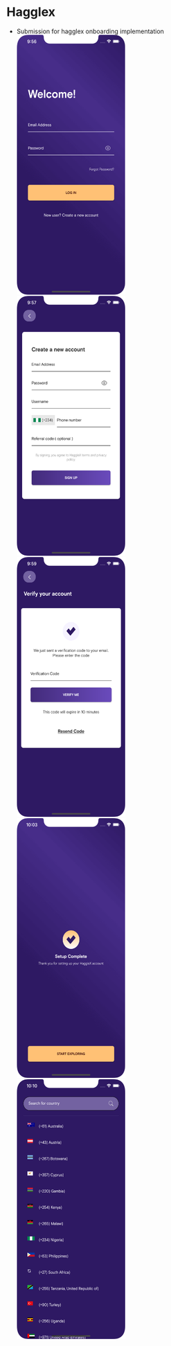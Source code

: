 # Hagglex

- Submission for hagglex onboarding implementation
  <img src="/screenshots/1.png" width="250" height="600">
  <br>
  <img src="/screenshots/2.png" width="250" height="600">
  <br>
  <img src="/screenshots/3.png" width="250" height="600">
  <br>
  <img src="/screenshots/4.png" width="250" height="600">
  <br>
  <img src="/screenshots/5.png" width="250" height="600">
